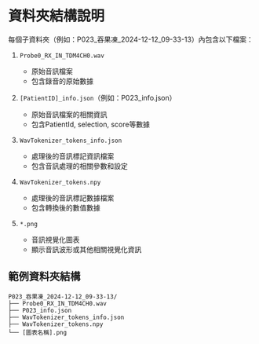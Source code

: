 # 資料夾結構說明

每個子資料夾（例如：P023_吞果凍_2024-12-12_09-33-13）內包含以下檔案：

1. `Probe0_RX_IN_TDM4CH0.wav`
   - 原始音訊檔案
   - 包含錄音的原始數據

2. `[PatientID]_info.json`（例如：P023_info.json）
   - 原始音訊檔案的相關資訊
   - 包含PatientId, selection, score等數據

3. `WavTokenizer_tokens_info.json`
   - 處理後的音訊標記資訊檔案
   - 包含音訊處理的相關參數和設定

4. `WavTokenizer_tokens.npy`
   - 處理後的音訊標記數據檔案
   - 包含轉換後的數值數據

5. `*.png`
   - 音訊視覺化圖表
   - 顯示音訊波形或其他相關視覺化資訊

## 範例資料夾結構
```
P023_吞果凍_2024-12-12_09-33-13/
├── Probe0_RX_IN_TDM4CH0.wav
├── P023_info.json
├── WavTokenizer_tokens_info.json
├── WavTokenizer_tokens.npy
└── [圖表名稱].png
``` 